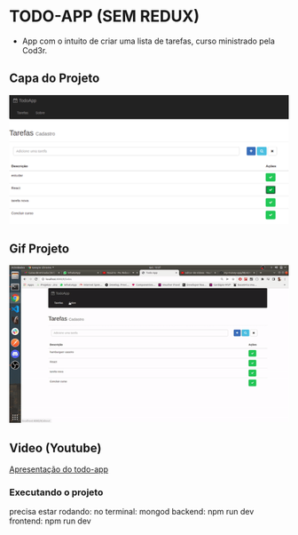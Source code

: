 # TODO-APP (SEM REDUX)

- App com o intuito de criar uma lista de tarefas, curso ministrado pela Cod3r.

## Capa do Projeto
![todo-app-capa](https://github.com/WagnerTerry/TODO-APP/blob/master/to_readme/todo-app.png)

## Gif Projeto
![todo-app-gif](https://github.com/WagnerTerry/TODO-APP/blob/master/to_readme/todo-app.gif)

## Video (Youtube)
[Apresentação do todo-app](https://youtu.be/G3SyzVR1vCU)

### Executando o projeto
precisa estar rodando:
no terminal: mongod
backend: npm run dev
frontend: npm run dev
